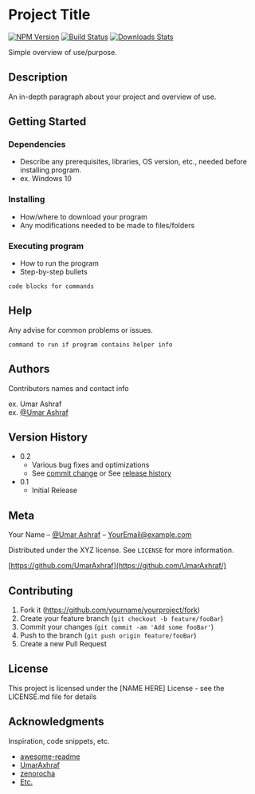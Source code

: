 # Project Title

[![NPM Version][npm-image]][npm-url]
[![Build Status][travis-image]][travis-url]
[![Downloads Stats][npm-downloads]][npm-url]

Simple overview of use/purpose.

## Description

An in-depth paragraph about your project and overview of use.

## Getting Started

### Dependencies

- Describe any prerequisites, libraries, OS version, etc., needed before installing program.
- ex. Windows 10

### Installing

- How/where to download your program
- Any modifications needed to be made to files/folders

### Executing program

- How to run the program
- Step-by-step bullets

```
code blocks for commands
```

## Help

Any advise for common problems or issues.

```
command to run if program contains helper info
```

## Authors

Contributors names and contact info

ex. Umar Ashraf  
ex. [@Umar Ashraf](https://twitter.com/iUmarAshraf)

## Version History

- 0.2
  - Various bug fixes and optimizations
  - See [commit change]() or See [release history]()
- 0.1
  - Initial Release

## Meta

Your Name – [@Umar Ashraf](https://twitter.com/iUmarAshraf) – YourEmail@example.com

Distributed under the XYZ license. See `LICENSE` for more information.

[https://github.com/UmarAxhraf](https://github.com/UmarAxhraf/)

## Contributing

1. Fork it (<https://github.com/yourname/yourproject/fork>)
2. Create your feature branch (`git checkout -b feature/fooBar`)
3. Commit your changes (`git commit -am 'Add some fooBar'`)
4. Push to the branch (`git push origin feature/fooBar`)
5. Create a new Pull Request

## License

This project is licensed under the [NAME HERE] License - see the LICENSE.md file for details

## Acknowledgments

Inspiration, code snippets, etc.

- [awesome-readme](https://github.com/matiassingers/awesome-readme)
- [UmarAxhraf](https://github.com/UmarAxhraf/UmarAxhraf#readme)
- [zenorocha](https://gist.github.com/zenorocha/4526327)
- [Etc.]()
<!-- Markdown link & img dfn's -->

[npm-image]: https://img.shields.io/npm/v/datadog-metrics.svg?style=flat-square
[npm-url]: https://npmjs.org/package/datadog-metrics
[npm-downloads]: https://img.shields.io/npm/dm/datadog-metrics.svg?style=flat-square
[travis-image]: https://img.shields.io/travis/dbader/node-datadog-metrics/master.svg?style=flat-square
[travis-url]: https://travis-ci.org/dbader/node-datadog-metrics
